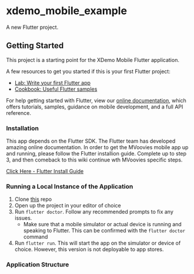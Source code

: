 # xdemo_mobile_example

A new Flutter project.

## Getting Started

This project is a starting point for the XDemo Mobile Flutter application.

A few resources to get you started if this is your first Flutter project:

- [Lab: Write your first Flutter app](https://flutter.dev/docs/get-started/codelab)
- [Cookbook: Useful Flutter samples](https://flutter.dev/docs/cookbook)

For help getting started with Flutter, view our
[online documentation](https://flutter.dev/docs), which offers tutorials,
samples, guidance on mobile development, and a full API reference.

### Installation

This app depends on the Flutter SDK. The Flutter team has developed amazing online documentation. In order to get the MVoovies mobile app up and running, please follow the Flutter installion guide. Complete up to step 3, and then comeback to this wiki continue wth MVoovies specific steps.

[Click Here - Flutter Install Guide](https://flutter.dev/docs/get-started/install)

### Running a Local Instance of the Application

1. Clone [this](https://github.com/Chimer2017/xdemo_flutter) repo
2. Open up the project in your editor of choice
3. Run `flutter doctor`. Follow any recommended prompts to fix any issues.
    * Make sure that a mobile simulator or actual device is running and speaking to Flutter. This can be confirmed with the `flutter doctor` command
4. Run `flutter run`. This will start the app on the simulator or device of choice. However, this version is not deployable to app stores.

### Application Structure





